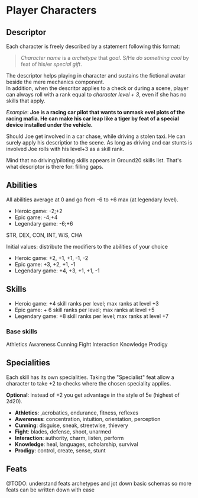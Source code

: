 # Player Characters

## Descriptor

Each character is freely described by a statement following this format:

> _Character name_ is a _archetype_ that _goal_. S/He _do something cool_ by feat of his/er _special gift_.

The descriptor helps playing in character and sustains the fictional avatar beside the mere mechanics component.  
In addition, when the descritor applies to a check or during a scene, player can always roll with a rank equal to _character level + 3_, even if she has no skills that apply.

_Example_: **Joe is a racing car pilot that wants to unmask evel plots of the racing mafia. He can make his car leap like a tiger by feat of a special device installed under the vehicle.**

Should Joe get involved in a car chase, while driving a stolen taxi. He can surely apply his descriptior to the scene. As long as driving and car stunts is involved Joe rolls with his level+3 as a skill rank.

Mind that no driving/piloting skills appears in Ground20 skills list. That's what descriptor is there for: filling gaps.

## Abilities

All abilities average at 0 and go from -6 to +6 max (at legendary level).

* Heroic game: -2;+2
* Epic game: -4;+4
* Legendary game: -6;+6

STR, DEX, CON, INT, WIS, CHA

Initial values: distribute the modifiers to the abilities of your choice

* Heroic game: +2, +1, +1, -1, -2
* Epic game: +3, +2, +1, -1
* Legendary game: +4, +3, +1, +1, -1

## Skills

* Heroic game: +4 skill ranks per level; max ranks at level +3
* Epic game: + 6 skill ranks per level; max ranks at level +5
* Legendary game: +8 skill ranks per level; max ranks at level +7

### Base skills

Athletics
Awareness
Cunning
Fight
Interaction
Knowledge
Prodigy

## Specialities

Each skill has its own specialities. Taking the "Specialist" feat allow a character to take +2 to checks where the chosen speciality applies.

**Optional**: instead of +2 you get advantage in the style of 5e (highest of 2d20).

* **Athletics**: ,acrobatics, endurance, fitness, reflexes
* **Awereness**: concentration, intuition, orientation, perception
* **Cunning**:  disguise, sneak, streetwise, thievery
* **Fight**: blades, defense, shoot, unarmed
* **Interaction**: authority, charm, listen, perform
* **Knowledge**: heal, languages, scholarship, survival
* **Prodigy**: control, create, sense, stunt

## Feats

@TODO: understand feats archetypes and jot down basic schemas so more feats can be written down with ease

